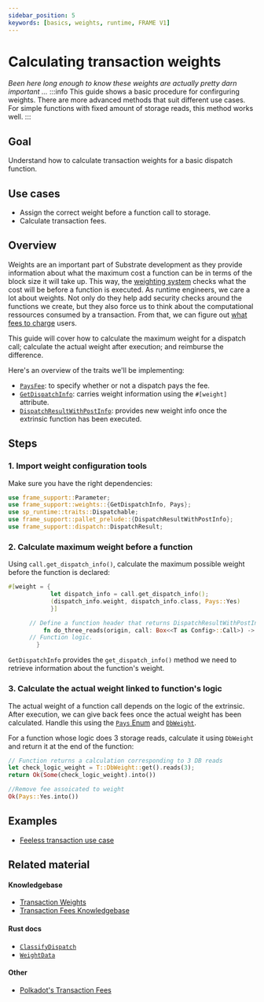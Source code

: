 ```yaml
---
sidebar_position: 5
keywords: [basics, weights, runtime, FRAME V1]
---
```


# Calculating transaction weights

_Been here long enough to know these weights are actually pretty darn important ..._
:::info
This guide shows a basic procedure for confirguring weights. There are more advanced methods that suit different use cases. For simple functions with fixed amount of storage reads, this method works well.
:::

## Goal

Understand how to calculate transaction weights for a basic dispatch function.

## Use cases

- Assign the correct weight before a function call to storage.
- Calculate transaction fees.

## Overview

Weights are an important part of Substrate development as they provide information about what the maximum cost a function can be in terms of the block size it will take up. This way, the [weighting system][weights-kb] checks what the cost will be before a function is executed. As runtime engineers, we care a lot about weights. Not only do they help add security checks around the functions we create, but they also force us to think about the computational ressources consumed by a transaction. From that, we can figure out [what fees to charge][fees-kb] users.

This guide will cover how to calculate the maximum weight for a dispatch call; calculate the actual weight after execution; and
reimburse the difference.

Here's an overview of the traits we'll be implementing:

- [`PaysFee`][paysfee-rustdocs]: to specify whether or not a dispatch pays the fee.
- [`GetDispatchInfo`][get-dispatchinfo-rustdocs]: carries weight information using the `#[weight]` attribute.
- [`DispatchResultWithPostInfo`][get-postdispatchinfo-rustdocs]: provides new weight info once the extrinsic function has been executed.

## Steps

### 1. Import weight configuration tools

Make sure you have the right dependencies:

```rust
use frame_support::Parameter;
use frame_support::weights::{GetDispatchInfo, Pays};
use sp_runtime::traits::Dispatchable;
use frame_support::pallet_prelude::{DispatchResultWithPostInfo};
use frame_support::dispatch::DispatchResult;
```

### 2. Calculate maximum weight before a function

Using `call.get_dispatch_info()`, calculate the maximum possible weight before the function is declared:

```rust
#[weight = {
			let dispatch_info = call.get_dispatch_info();
			(dispatch_info.weight, dispatch_info.class, Pays::Yes)
            }]

      // Define a function header that returns DispatchResultWithPostInfo.
		  fn do_three_reads(origin, call: Box<<T as Config>::Call>) -> DispatchResultWithPostInfo {
      // Function logic.
        }
```

`GetDispatchInfo` provides the `get_dispatch_info()` method we need to retrieve information about the function's weight.

### 3. Calculate the actual weight linked to function's logic

The actual weight of a function call depends on the logic of the extrinsic. After execution, we can give back fees once the actual weight has been calculated. Handle this using the [`Pays` Enum][pays-rustdocs] and [`DbWeight`][dbweight-rustdocs].

For a function whose logic does 3 storage reads, calculate it using `DbWeight` and return it at the end of the function:

```rust
// Function returns a calculation corresponding to 3 DB reads
let check_logic_weight = T::DbWeight::get().reads(3);
return Ok(Some(check_logic_weight).into())

//Remove fee assoicated to weight
Ok(Pays::Yes.into())
```

## Examples

- [Feeless transaction use case](https://github.com/shawntabrizi/substrate-feeless-token-factory#user-story)

## Related material

#### Knowledgebase

- [Transaction Weights](https://substrate.dev/docs/en/knowledgebase/learn-substrate/weight)
- [Transaction Fees Knowledgebase](https://substrate.dev/docs/en/knowledgebase/runtime/fees)

#### Rust docs

- [`ClassifyDispatch`](https://substrate.dev/rustdocs/latest/frame_support/weights/trait.ClassifyDispatch.html)
- [`WeightData`](https://substrate.dev/rustdocs/latest/frame_support/weights/trait.WeighData.html)

#### Other

- [Polkadot's Transaction Fees](https://wiki.polkadot.network/docs/en/learn-transaction-fees)

[weights-kb]: https://substrate.dev/docs/en/knowledgebase/learn-substrate/weight
[fees-kb]: https://substrate.dev/docs/en/knowledgebase/runtime/fees
[paysfee-rustdocs]: https://substrate.dev/rustdocs/latest/frame_support/weights/trait.PaysFee.html
[get-dispatchinfo-rustdocs]: https://substrate.dev/rustdocs/latest/frame_support/weights/trait.GetDispatchInfo.html
[get-postdispatchinfo-rustdocs]: https://docs.rs/frame-support/3.0.0/frame_support/dispatch/type.DispatchResultWithPostInfo.html
[pays-rustdocs]: https://docs.rs/frame-support/3.0.0/frame_support/weights/enum.Pays.html
[dbweight-rustdocs]: https://substrate.dev/rustdocs/latest/frame_system/pallet/trait.Config.html#associatedtype.DbWeight
